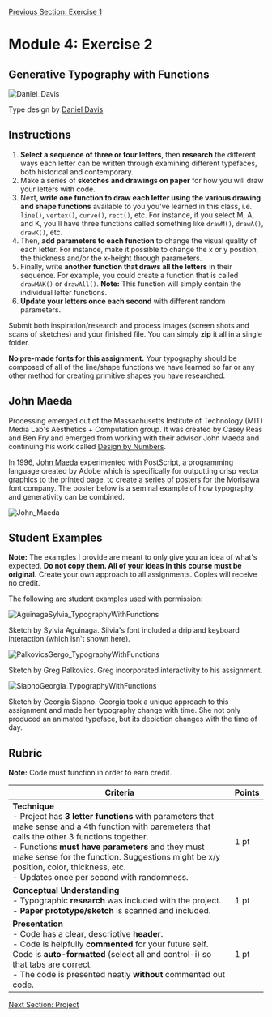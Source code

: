 [Previous Section: Exercise 1](2_EXERCISE.md)

# Module 4: Exercise 2

## Generative Typography with Functions

![Daniel_Davis](images/Daniel_Davis.jpg)

Type design by [Daniel Davis](https://www.danieldavis.com/parametric-typography/).

## Instructions

1. **Select a sequence of three or four letters**, then **research** the different ways each letter can be written through examining different typefaces, both historical and contemporary.
2. Make a series of **sketches and drawings on paper** for how you will draw your letters with code.
3. Next, **write one function to draw each letter using the various drawing and shape functions** available to you you've learned in this class, i.e. `line()`, `vertex()`, `curve()`, `rect()`, etc. For instance, if you select M, A, and K, you'll have three functions called something like `drawM()`, `drawA()`, `drawK()`, etc.
4. Then, **add parameters to each function** to change the visual quality of each letter. For instance, make it possible to change the x or y position, the thickness and/or the x-height through  parameters.
5. Finally, write **another function that draws all the letters** in their sequence. For example, you could create a function that is called `drawMAK()` or `drawAll()`. **Note:** This function will simply contain the individual letter functions.
6. **Update your letters once each second** with different random parameters.

Submit both inspiration/research and process images (screen shots and scans of sketches) and your finished file. You can simply **zip** it all in a single folder.

**No pre-made fonts for this assignment.** Your typography should be composed of all of the line/shape functions we have learned so far or any other method for creating primitive shapes you have researched.

## John Maeda

Processing emerged out of the Massachusetts Institute of Technology (MIT) Media Lab's Aesthetics + Computation group. It was created by Casey Reas and Ben Fry and emerged from working with their advisor John Maeda and continuing his work called [Design by Numbers](https://en.wikipedia.org/wiki/Design_By_Numbers).

In 1996, [John Maeda](https://maedastudio.com/) experimented with PostScript, a programming language created by Adobe which is specifically for outputting crisp vector graphics to the printed page, to create [a series of posters](https://maedastudio.com/morisawa-10-2016/) for the Morisawa font company. The poster below is a seminal example of how typography and generativity can be combined.

![John_Maeda](images/John_Maeda.jpg)

## Student Examples

**Note:** The examples I provide are meant to only give you an idea of what's expected. **Do not copy them. All of your ideas in this course must be original.** Create your own approach to all assignments. Copies will receive no credit.

The following are student examples used with permission:

![AguinagaSylvia_TypographyWithFunctions](images/AguinagaSylvia_TypographyWithFunctions.gif)

Sketch by Sylvia Aguinaga. Silvia's font included a drip and keyboard interaction (which isn't shown here).

![PalkovicsGergo_TypographyWithFunctions](images/PalkovicsGergo_TypographyWithFunctions.gif)

Sketch by Greg Palkovics. Greg incorporated interactivity to his assignment.

![SiapnoGeorgia_TypographyWithFunctions](images/SiapnoGeorgia_TypographyWithFunctions.gif)

Sketch by Georgia Siapno. Georgia took a unique approach to this assignment and made her typography change with time. She not only produced an animated typeface, but its depiction changes with the time of day.

## Rubric

**Note:** Code must function in order to earn credit.

| Criteria                                                     | Points |
| ------------------------------------------------------------ | ------ |
| **Technique**<br />- Project has **3 letter functions** with parameters that make sense and a 4th function with paremeters that calls the other 3 functions together.<br />- Functions **must have parameters** and they must make sense for the function. Suggestions might be x/y position, color, thickness, etc.<br />- Updates once per second with randomness. | 1 pt   |
| **Conceptual Understanding**<br />- Typographic **research** was included with the project.<br />- **Paper prototype/sketch** is scanned and included. | 1 pt   |
| **Presentation**<br />- Code has a clear, descriptive **header**.<br />- Code is helpfully **commented** for your future self.<br />Code is **auto-formatted** (select all and control-i) so that tabs are correct.<br />- The code is presented neatly **without** commented out code. | 1 pt   |

[Next Section: Project](4_PROJECT.md)

